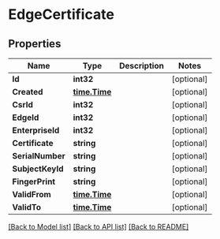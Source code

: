 # EdgeCertificate

## Properties

Name | Type | Description | Notes
------------ | ------------- | ------------- | -------------
**Id** | **int32** |  | [optional] 
**Created** | [**time.Time**](time.Time.md) |  | [optional] 
**CsrId** | **int32** |  | [optional] 
**EdgeId** | **int32** |  | [optional] 
**EnterpriseId** | **int32** |  | [optional] 
**Certificate** | **string** |  | [optional] 
**SerialNumber** | **string** |  | [optional] 
**SubjectKeyId** | **string** |  | [optional] 
**FingerPrint** | **string** |  | [optional] 
**ValidFrom** | [**time.Time**](time.Time.md) |  | [optional] 
**ValidTo** | [**time.Time**](time.Time.md) |  | [optional] 

[[Back to Model list]](../README.md#documentation-for-models) [[Back to API list]](../README.md#documentation-for-api-endpoints) [[Back to README]](../README.md)


